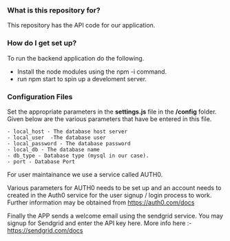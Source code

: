 ### What is this repository for? ###

This repository has the API code for our application. 

### How do I get set up? ###

To run the backend application do the following.

- Install the node modules using the npm -i command.
- run npm start to spin up a develoment server.

### Configuration Files ###

Set the appropriate parameters in the **settings.js** file in the **/config** folder. Given below are the various parameters that have be entered in this file.

    - local_host - The database host server
    - local_user  -The database user 
    - local_password - The database password
    - local_db - The database name
    - db_type - Database type (mysql in our case).
    - port - Database Port

For user maintainance we use a service called AUTH0. 

Various parameters for AUTH0 needs to be set up and an account needs to created in the Auth0 service for the user signup / login process to work. Further information may be obtained from https://auth0.com/docs

Finally the APP sends a welcome email using the sendgrid service. You may signup for Sendgrid and enter the API key here. More info here :- https://sendgrid.com/docs
